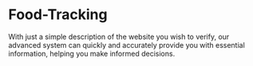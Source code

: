 # Food-Tracking
With just a simple description of the website you wish to verify, our advanced system can quickly and accurately provide you with essential information, helping you make informed decisions.
